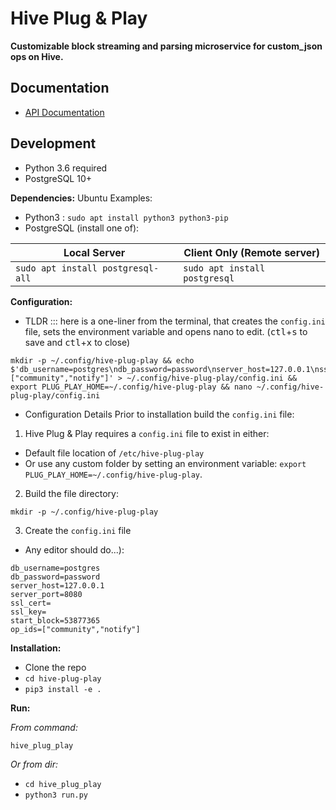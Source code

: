 # Hive Plug & Play

**Customizable block streaming and parsing microservice for custom_json ops on Hive.**


## Documentation

- [API Documentation](/docs/api/api.md)

## Development

- Python 3.6 required
- PostgreSQL 10+

**Dependencies:**
Ubuntu Examples:
- Python3 : `sudo apt install python3 python3-pip`
- PostgreSQL (install one of):

| Local Server  | Client Only (Remote server) |
| ------------- | ------------- |
| ```sudo apt install postgresql-all```  | ```sudo apt install postgresql```  |

**Configuration:**
- TLDR ::: here is a one-liner from the terminal, that creates the `config.ini` file, sets the environment variable and opens nano to edit. (<kbd>ctl</kbd>+<kbd>s</kbd> to save and <kbd>ctl</kbd>+<kbd>x</kbd> to close)
```
mkdir -p ~/.config/hive-plug-play && echo $'db_username=postgres\ndb_password=password\nserver_host=127.0.0.1\nssl_cert=\nssl_key=\nstart_block=53877365\nop_ids=["community","notify"]' > ~/.config/hive-plug-play/config.ini && export PLUG_PLAY_HOME=~/.config/hive-plug-play && nano ~/.config/hive-plug-play/config.ini
```
- Configuration Details 
Prior to installation build the `config.ini` file: 

1. Hive Plug & Play requires a `config.ini` file to exist in either:
  - Default file location of `/etc/hive-plug-play` 
  - Or use any custom folder by setting an environment variable: `export PLUG_PLAY_HOME=~/.config/hive-plug-play`.
2. Build the file directory:
```
mkdir -p ~/.config/hive-plug-play
```
3. Create the `config.ini` file 
  - Any editor should do...):
```
db_username=postgres
db_password=password
server_host=127.0.0.1
server_port=8080
ssl_cert=
ssl_key=
start_block=53877365
op_ids=["community","notify"]
```
**Installation:**

- Clone the repo
- `cd hive-plug-play`
- `pip3 install -e .`

**Run:**

*From command:*

`hive_plug_play`

*Or from dir:*

- `cd hive_plug_play`
- `python3 run.py`
